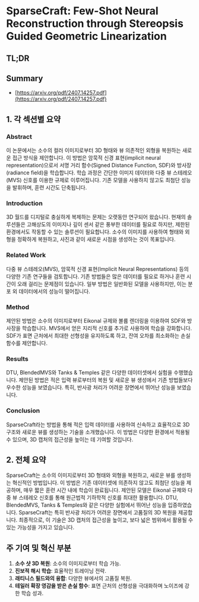 # SparseCraft: Few-Shot Neural Reconstruction through Stereopsis Guided Geometric Linearization
## TL;DR
## Summary
- [https://arxiv.org/pdf/2407.14257.pdf](https://arxiv.org/pdf/2407.14257.pdf)

## 1. 각 섹션별 요약

### Abstract
이 논문에서는 소수의 컬러 이미지로부터 3D 형태와 뷰 의존적인 외형을 복원하는 새로운 접근 방식을 제안합니다. 이 방법은 암묵적 신경 표현(implicit neural representation)으로서 서명 거리 함수(Signed Distance Function, SDF)와 방사장(radiance field)을 학습합니다. 학습 과정은 간단한 이미지 데이터와 다중 뷰 스테레오(MVS) 신호를 이용한 규제로 이루어집니다. 기존 모델을 사용하지 않고도 최첨단 성능을 발휘하며, 훈련 시간도 단축됩니다.

### Introduction
3D 월드를 디지털로 충실하게 복제하는 문제는 오랫동안 연구되어 왔습니다. 현재의 솔루션들은 고해상도의 이미지나 깊이 센서 같은 풍부한 데이터를 필요로 하지만, 제한된 환경에서도 작동할 수 있는 솔루션이 필요합니다. 소수의 이미지를 사용하여 형태와 외형을 정확하게 복원하고, 사진과 같이 새로운 시점을 생성하는 것이 목표입니다.

### Related Work
다중 뷰 스테레오(MVS), 암묵적 신경 표현(Implicit Neural Representations) 등의 다양한 기존 연구들을 검토합니다. 기존 방법들은 많은 데이터를 필요로 하거나 훈련 시간이 오래 걸리는 문제점이 있습니다. 일부 방법은 일반화된 모델을 사용하지만, 이는 분포 외 데이터에서의 성능이 떨어집니다.

### Method
제안된 방법은 소수의 이미지로부터 Eikonal 규제와 볼륨 렌더링을 이용하여 SDF와 방사장을 학습합니다. MVS에서 얻은 지리적 신호를 추가로 사용하여 학습을 강화합니다. SDF가 표면 근처에서 최대한 선형성을 유지하도록 하고, 잔여 오차를 최소화하는 손실 함수를 제안합니다.

### Results
DTU, BlendedMVS와 Tanks & Temples 같은 다양한 데이터셋에서 실험을 수행했습니다. 제안된 방법은 적은 입력 뷰로부터의 복원 및 새로운 뷰 생성에서 기존 방법들보다 우수한 성능을 보였습니다. 특히, 반사광 처리가 어려운 장면에서 뛰어난 성능을 보였습니다.

### Conclusion
SparseCraft라는 방법을 통해 적은 입력 데이터를 사용하여 신속하고 효율적으로 3D 구조와 새로운 뷰를 생성하는 기술을 소개했습니다. 이 방법은 다양한 환경에서 적용될 수 있으며, 3D 캡처의 접근성을 높이는 데 기여할 것입니다.

## 2. 전체 요약

SparseCraft는 소수의 이미지로부터 3D 형태와 외형을 복원하고, 새로운 뷰를 생성하는 혁신적인 방법입니다. 이 방법은 기존 데이터셋에 의존하지 않고도 최첨단 성능을 제공하며, 매우 짧은 훈련 시간 내에 학습이 완료됩니다. 제안된 모델은 Eikonal 규제와 다중 뷰 스테레오 신호를 통해 원근법적 기하학적 신호를 최대한 활용합니다. DTU, BlendedMVS, Tanks & Temples와 같은 다양한 실험에서 뛰어난 성능을 입증하였습니다. SparseCraft는 특히 반사광 처리가 어려운 장면에서 고품질의 3D 복원을 제공합니다. 최종적으로, 이 기술은 3D 캡처의 접근성을 높이고, 보다 넓은 범위에서 활용될 수 있는 가능성을 가지고 있습니다.

## 주 기여 및 혁신 부분

1. **소수 샷 3D 복원**: 소수의 이미지로부터 학습 가능.
2. **진보적 해시 학습**: 효율적인 트레이닝 전략.
3. **래티니스 필드와의 융합**: 다양한 뷰에서의 고품질 복원.
4. **테일러 확장 영감을 받은 손실 함수**: 표면 근처의 선형성을 극대화하며 노이즈에 강한 학습 성과.